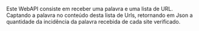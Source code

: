 Este WebAPI consiste em receber uma palavra e uma lista de URL. Captando a palavra no conteúdo desta lista de Urls, retornando em Json
a quantidade da incidência da palavra recebida de cada site verificado. 

